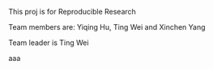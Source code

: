 This proj is for Reproducible Research

Team members are:
Yiqing Hu,
Ting Wei and Xinchen Yang

Team leader is Ting Wei

aaa